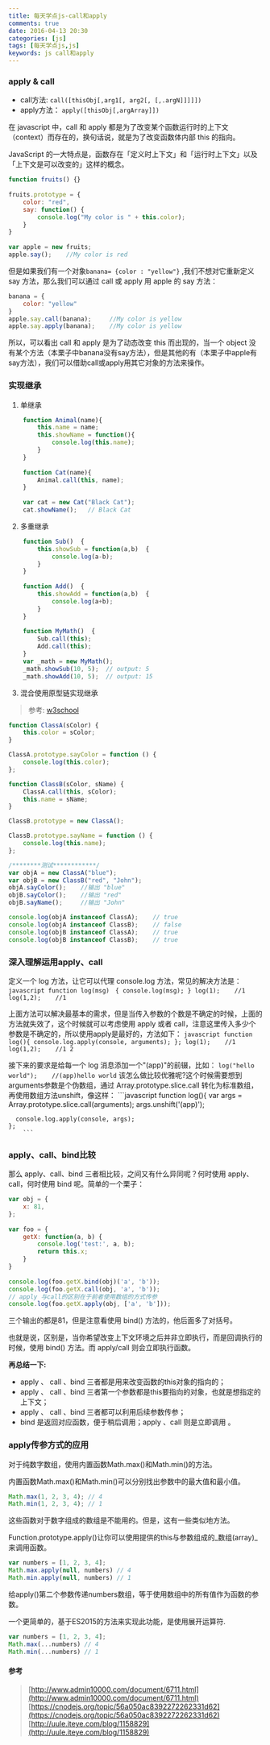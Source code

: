 ```yaml
---
title: 每天学点js-call和apply
comments: true
date: 2016-04-13 20:30
categories: [js]
tags: [每天学点js,js]
keywords: js call和apply
---
```


### apply & call 
- call方法:   `call([thisObj[,arg1[, arg2[, [,.argN]]]]])` 
- apply方法： `apply([thisObj[,argArray]])`


在 javascript 中，call 和 apply 都是为了改变某个函数运行时的上下文（context）而存在的，换句话说，就是为了改变函数体内部 this 的指向。

JavaScript 的一大特点是，函数存在「定义时上下文」和「运行时上下文」以及「上下文是可以改变的」这样的概念。

```javascript
function fruits() {}
  
fruits.prototype = {
    color: "red",
    say: function() {
        console.log("My color is " + this.color);
    }
}
  
var apple = new fruits;
apple.say();    //My color is red

```
但是如果我们有一个对象`banana= {color : "yellow"}` ,我们不想对它重新定义 say 方法，那么我们可以通过 call 或 apply 用 apple 的 say 方法：

```javascript
banana = {
    color: "yellow"
}
apple.say.call(banana);     //My color is yellow
apple.say.apply(banana);    //My color is yellow
```

所以，可以看出 call 和 apply 是为了动态改变 this 而出现的，当一个 object 没有某个方法（本栗子中banana没有say方法），但是其他的有（本栗子中apple有say方法），我们可以借助call或apply用其它对象的方法来操作。

### 实现继承

1. 单继承  
```javascript
    function Animal(name){      
        this.name = name;      
        this.showName = function(){      
            console.log(this.name);      
        }      
    }      
        
    function Cat(name){    
        Animal.call(this, name);    
    }      
        
    var cat = new Cat("Black Cat");   
    cat.showName();   // Black Cat

```

2. 多重继承

```javascript
    function Sub()  {  
        this.showSub = function(a,b)  {  
            console.log(a-b);  
        }  
    }  
      
    function Add()  {  
        this.showAdd = function(a,b)  {  
            console.log(a+b);  
        }  
    }  
      
    function MyMath()  {  
        Sub.call(this);  
        Add.call(this);  
    } 
    var _math = new MyMath();
    _math.showSub(10, 5);  // output: 5
    _math.showAdd(10, 5);  // output: 15
```

3. 混合使用原型链实现继承
> 参考: [w3school](http://www.w3school.com.cn/js/pro_js_inheritance_implementing.asp)  

```javascript
function ClassA(sColor) {
    this.color = sColor;
}

ClassA.prototype.sayColor = function () {
    console.log(this.color);
};

function ClassB(sColor, sName) {
    ClassA.call(this, sColor);
    this.name = sName;
}

ClassB.prototype = new ClassA();

ClassB.prototype.sayName = function () {
    console.log(this.name);
};

/********测试************/
var objA = new ClassA("blue");
var objB = new ClassB("red", "John");
objA.sayColor();    //输出 "blue"
objB.sayColor();    //输出 "red"
objB.sayName();     //输出 "John"

console.log(objA instanceof ClassA);    // true
console.log(objA instanceof ClassB);    // false
console.log(objB instanceof ClassA);    // true
console.log(objB instanceof ClassB);    // true
```


### 深入理解运用apply、call

  定义一个 log 方法，让它可以代理 console.log 方法，常见的解决方法是：
    ```javascript
    function log(msg)　{
      console.log(msg);
    }
    log(1);    //1
    log(1,2);    //1
    ```

  上面方法可以解决最基本的需求，但是当传入参数的个数是不确定的时候，上面的方法就失效了，这个时候就可以考虑使用 apply 或者 call，注意这里传入多少个参数是不确定的，所以使用apply是最好的，方法如下：
    ```javascript
    function log(){
      console.log.apply(console, arguments);
    };
    log(1);    //1
    log(1,2);    //1 2
    ```

  接下来的要求是给每一个 log 消息添加一个"(app)"的前辍，比如：
    ```
    log("hello world");    //(app)hello world
    ```
  该怎么做比较优雅呢?这个时候需要想到arguments参数是个伪数组，通过 Array.prototype.slice.call 转化为标准数组，再使用数组方法unshift，像这样：
    ```javascript
    function log(){
      var args = Array.prototype.slice.call(arguments);
      args.unshift('(app)');
      
      console.log.apply(console, args);
    };
        ```

### apply、call、bind比较

那么 apply、call、bind 三者相比较，之间又有什么异同呢？何时使用 apply、call，何时使用 bind 呢。简单的一个栗子：

```javascript
var obj = {
    x: 81,
};
  
var foo = {
    getX: function(a, b) {
        console.log('test:', a, b);
        return this.x;
    }
}
  
console.log(foo.getX.bind(obj)('a', 'b'));  
console.log(foo.getX.call(obj, 'a', 'b'));   
// apply 与call的区别在于前者使用数组的方式传参 
console.log(foo.getX.apply(obj, ['a', 'b'])); 
```

三个输出的都是81，但是注意看使用 bind() 方法的，他后面多了对括号。


也就是说，区别是，当你希望改变上下文环境之后并非立即执行，而是回调执行的时候，使用 bind() 方法。而 apply/call 则会立即执行函数。

**再总结一下:**
 - apply 、 call 、bind 三者都是用来改变函数的this对象的指向的；
 - apply 、 call 、bind 三者第一个参数都是this要指向的对象，也就是想指定的上下文；
 - apply 、 call 、bind 三者都可以利用后续参数传参；
 - bind 是返回对应函数，便于稍后调用；apply 、call 则是立即调用 。



### apply传参方式的应用

对于纯数字数组，使用内置函数Math.max()和Math.min()的方法。

内置函数Math.max()和Math.min()可以分别找出参数中的最大值和最小值。
```js
Math.max(1, 2, 3, 4); // 4
Math.min(1, 2, 3, 4); // 1
```
这些函数对于数字组成的数组是不能用的。但是，这有一些类似地方法。

Function.prototype.apply()让你可以使用提供的this与参数组成的_数组(array)_来调用函数。

```js
var numbers = [1, 2, 3, 4];
Math.max.apply(null, numbers) // 4
Math.min.apply(null, numbers) // 1
```
给apply()第二个参数传递numbers数组，等于使用数组中的所有值作为函数的参数。

一个更简单的，基于ES2015的方法来实现此功能，是使用展开运算符.  
```js
var numbers = [1, 2, 3, 4];
Math.max(...numbers) // 4
Math.min(...numbers) // 1
```



#### 参考
> [http://www.admin10000.com/document/6711.html](http://www.admin10000.com/document/6711.html)  
> [https://cnodejs.org/topic/56a050ac8392272262331d62](https://cnodejs.org/topic/56a050ac8392272262331d62)  
> [http://uule.iteye.com/blog/1158829](http://uule.iteye.com/blog/1158829)